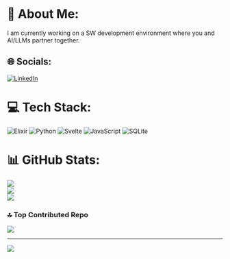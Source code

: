 # 💫 About Me:
I am currently working on a SW development environment where you and AI/LLMs partner together.


## 🌐 Socials:
[![LinkedIn](https://img.shields.io/badge/LinkedIn-%230077B5.svg?logo=linkedin&logoColor=white)](https://linkedin.com/in/https://www.linkedin.com/in/quentin-crain-025aba2/) 

# 💻 Tech Stack:
![Elixir](https://img.shields.io/badge/elixir-%234B275F.svg?style=for-the-badge&logo=elixir&logoColor=white) ![Python](https://img.shields.io/badge/python-3670A0?style=for-the-badge&logo=python&logoColor=ffdd54) ![Svelte](https://img.shields.io/badge/svelte-%23f1413d.svg?style=for-the-badge&logo=svelte&logoColor=white) ![JavaScript](https://img.shields.io/badge/javascript-%23323330.svg?style=for-the-badge&logo=javascript&logoColor=%23F7DF1E) ![SQLite](https://img.shields.io/badge/sqlite-%2307405e.svg?style=for-the-badge&logo=sqlite&logoColor=white)
# 📊 GitHub Stats:
![](https://github-readme-stats.vercel.app/api?username=czrpb&theme=dark&hide_border=false&include_all_commits=true&count_private=true)<br/>
![](https://github-readme-streak-stats.herokuapp.com/?user=czrpb&theme=dark&hide_border=false)<br/>
![](https://github-readme-stats.vercel.app/api/top-langs/?username=czrpb&theme=dark&hide_border=false&include_all_commits=true&count_private=true&layout=compact)

### 🔝 Top Contributed Repo
![](https://github-contributor-stats.vercel.app/api?username=czrpb&limit=5&theme=synthwave&combine_all_yearly_contributions=true)

---
[![](https://visitcount.itsvg.in/api?id=czrpb&icon=7&color=7)](https://visitcount.itsvg.in)

<!-- Proudly created with GPRM ( https://gprm.itsvg.in ) -->
